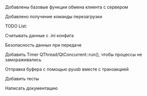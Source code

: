 Добавлены базовые функции обмена клиента с сервером

Добавлено получение команды перезагрузки



TODO List:

Считывать данные с .ini конфига

Безопасность данных при передаче

Добавить Timer  QThread/QtConcurrent::run(), чтобы процессы не замораживались

Отправка буфера с помощью pyusb вместе с транзакцией

Добавить тесты

Написать документацию